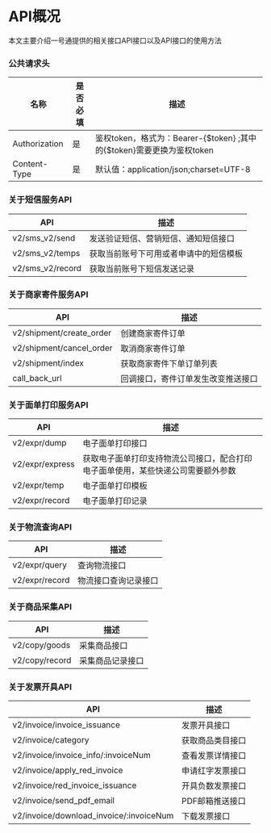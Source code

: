# API概况

本文主要介绍一号通提供的相关接口API接口以及API接口的使用方法

### 公共请求头

| 名称 | 是否必填 | 描述|
|---|---|---|
| Authorization |是| 鉴权token，格式为：Bearer-{$token} ;其中的{$token}需要更换为鉴权token|
| Content-Type | 是| 默认值：application/json;charset=UTF-8 |

### 关于短信服务API

| API | 描述 |
|---|---|
| v2/sms_v2/send | 发送验证短信、营销短信、通知短信接口 |
| v2/sms_v2/temps | 获取当前账号下可用或者申请中的短信模板 |
| v2/sms_v2/record | 获取当前账号下短信发送记录 |

### 关于商家寄件服务API

| API | 描述 |
|---|---|
| v2/shipment/create_order | 创建商家寄件订单 |
| v2/shipment/cancel_order | 取消商家寄件订单 |
| v2/shipment/index | 获取商家寄件下单订单列表 |
| call_back_url | 回调接口，寄件订单发生改变推送接口 |

### 关于面单打印服务API

| API | 描述 |
|---|---|
| v2/expr/dump | 电子面单打印接口 |
| v2/expr/express | 获取电子面单打印支持物流公司接口，配合打印电子面单使用，某些快递公司需要额外参数 |
| v2/expr/temp | 电子面单打印模板 |
| v2/expr/record | 电子面单打印记录 |

### 关于物流查询API

| API | 描述 |
|---|---|
| v2/expr/query | 查询物流接口 |
| v2/expr/record | 物流接口查询记录接口 |

### 关于商品采集API

| API | 描述 |
|---|---|
| v2/copy/goods | 采集商品接口 |
| v2/copy/record | 采集商品记录接口 |


### 关于发票开具API

| API | 描述 |
|---|---|
| v2/invoice/invoice_issuance | 发票开具接口 |
| v2/invoice/category | 获取商品类目接口 |
| v2/invoice/invoice_info/:invoiceNum | 查看发票详情接口 |
| v2/invoice/apply_red_invoice | 申请红字发票接口 |
| v2/invoice/red_invoice_issuance | 开具负数发票接口 |
| v2/invoice/send_pdf_email | PDF邮箱推送接口 |
| v2/invoice/download_invoice/:invoiceNum | 下载发票接口 |
